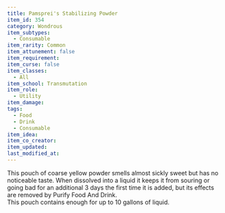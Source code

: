 ```yaml
---
title: Pamsprei's Stabilizing Powder
item_id: 354
category: Wondrous
item_subtypes: 
  - Consumable
item_rarity: Common
item_attunement: false
item_requirement: 
item_curse: false
item_classes: 
  - All
item_school: Transmutation
item_role: 
  - Utility
item_damage: 
tags:
  - Food
  - Drink
  - Consumable
item_idea: 
item_co_creator: 
item_updated: 
last_modified_at: 
---
```


This pouch of coarse yellow powder smells almost sickly sweet but has no noticeable taste. When dissolved into a liquid it keeps it from souring or going bad for an additional 3 days the first time it is added, but its effects are removed by <magic-spell>Purify Food And Drink</magic-spell>.  
This pouch contains enough for up to 10 gallons of liquid.
